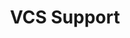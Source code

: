 ---
title: VCS Support
description: Using VCS as the backend
categories: [Example Projects, Tutorials]
tags: [examples, docs]
weight: 6
draft: true
---